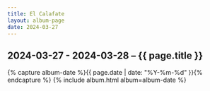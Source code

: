 ```yaml
---
title: El Calafate
layout: album-page
date: 2024-03-27
---
```

## 2024-03-27 - 2024-03-28 – {{ page.title }}
{% capture album-date %}{{ page.date | date: "%Y-%m-%d" }}{% endcapture %}
{% include album.html album=album-date %}